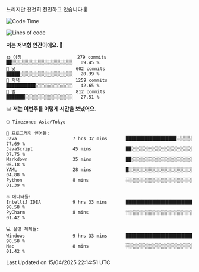 느리지만 천천히 전진하고 있습니다.🐢

<!--START_SECTION:waka-->
![Code Time](http://img.shields.io/badge/Code%20Time-1%2C571%20hrs%2042%20mins-blue)

![Lines of code](https://img.shields.io/badge/%EC%A0%80%EB%8A%94%20%EC%97%AC%ED%83%9C%EA%B9%8C%EC%A7%80%20-917.9%20thousand%20%EC%A4%84%EC%9D%98%20%EC%BD%94%EB%93%9C%EB%A5%BC%20%EC%9E%91%EC%84%B1%ED%96%88%EC%96%B4%EC%9A%94.-blue)

**저는 저녁형 인간이에요. 🦉** 

```text
🌞 아침                     279 commits         ██░░░░░░░░░░░░░░░░░░░░░░░   09.45 % 
🌆 낮　                     602 commits         █████░░░░░░░░░░░░░░░░░░░░   20.39 % 
🌃 저녁                     1259 commits        ███████████░░░░░░░░░░░░░░   42.65 % 
🌙 밤　                     812 commits         ███████░░░░░░░░░░░░░░░░░░   27.51 % 
```


📊 **저는 이번주를 이렇게 시간을 보냈어요.** 

```text
🕑︎ Timezone: Asia/Tokyo

💬 프로그래밍 언어들: 
Java                     7 hrs 32 mins       ███████████████████░░░░░░   77.69 % 
JavaScript               45 mins             ██░░░░░░░░░░░░░░░░░░░░░░░   07.75 % 
Markdown                 35 mins             ██░░░░░░░░░░░░░░░░░░░░░░░   06.18 % 
YAML                     28 mins             █░░░░░░░░░░░░░░░░░░░░░░░░   04.88 % 
Python                   8 mins              ░░░░░░░░░░░░░░░░░░░░░░░░░   01.39 % 

🔥 에디터들: 
IntelliJ IDEA            9 hrs 33 mins       █████████████████████████   98.58 % 
PyCharm                  8 mins              ░░░░░░░░░░░░░░░░░░░░░░░░░   01.42 % 

💻 운영 체제들: 
Windows                  9 hrs 33 mins       █████████████████████████   98.58 % 
Mac                      8 mins              ░░░░░░░░░░░░░░░░░░░░░░░░░   01.42 % 
```


 Last Updated on 15/04/2025 22:14:51 UTC
<!--END_SECTION:waka-->
